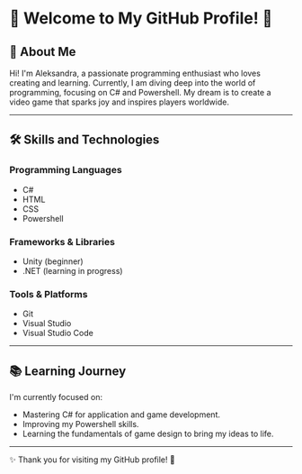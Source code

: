 # 🌟 Welcome to My GitHub Profile! 🌟

## 👋 About Me

Hi! I'm Aleksandra, a passionate programming enthusiast who loves creating and learning. Currently, I am diving deep into the world of programming, focusing on C# and Powershell. My dream is to create a video game that sparks joy and inspires players worldwide.

---

## 🛠️ Skills and Technologies

### Programming Languages

- C#
- HTML
- CSS
- Powershell

### Frameworks & Libraries

- Unity (beginner)
- .NET (learning in progress)

### Tools & Platforms

- Git
- Visual Studio
- Visual Studio Code

---

## 📚 Learning Journey

I'm currently focused on:

- Mastering C# for application and game development.
- Improving my Powershell skills.
- Learning the fundamentals of game design to bring my ideas to life.
  
---

✨ Thank you for visiting my GitHub profile! 🚀
